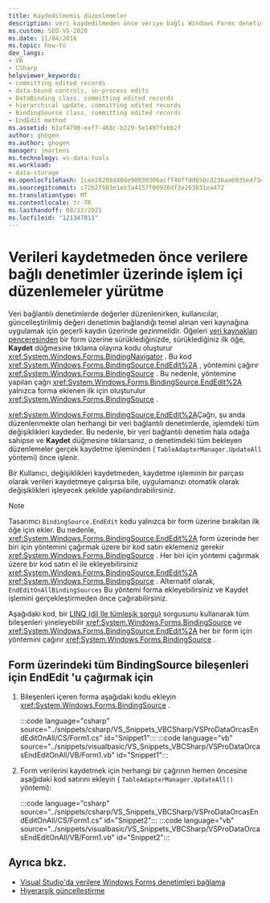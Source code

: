 ```yaml
---
title: Kaydedilmemiş düzenlemeler
description: veri kaydedilmeden önce veriye bağlı Windows Forms denetimlerinde işlem içi düzenlemeleri yürütün. Form üzerindeki tüm BindingSource bileşenleri için EndEdit 'u çağırın.
ms.custom: SEO-VS-2020
ms.date: 11/04/2016
ms.topic: how-to
dev_langs:
- VB
- CSharp
helpviewer_keywords:
- committing edited records
- data-bound controls, in-process edits
- DataBinding class, committing edited records
- hierarchical update, committing edited records
- BindingSource class, committing edited records
- EndEdit method
ms.assetid: 61af4798-eef7-468c-b229-5e1497febb2f
author: ghogen
ms.author: ghogen
manager: jmartens
ms.technology: vs-data-tools
ms.workload:
- data-storage
ms.openlocfilehash: 1cee28208d40de90039306acff40ffdd650cd236aa6935e473e8389efa232302
ms.sourcegitcommit: c72b2f603e1eb3a4157f00926df2e263831ea472
ms.translationtype: MT
ms.contentlocale: tr-TR
ms.lasthandoff: 08/12/2021
ms.locfileid: "121347811"
---
```

# <a name="commit-in-process-edits-on-data-bound-controls-before-saving-data"></a>Verileri kaydetmeden önce verilere bağlı denetimler üzerinde işlem içi düzenlemeler yürütme

Veri bağlantılı denetimlerde değerler düzenlenirken, kullanıcılar, güncelleştirilmiş değeri denetimin bağlandığı temel alınan veri kaynağına uygulamak için geçerli kaydın üzerinde gezinmelidir. Öğeleri [veri kaynakları penceresinden](add-new-data-sources.md) bir form üzerine sürüklediğinizde, sürüklediğiniz ilk öğe, **Kaydet** düğmesine tıklama olayına kodu oluşturur <xref:System.Windows.Forms.BindingNavigator> . Bu kod <xref:System.Windows.Forms.BindingSource.EndEdit%2A> , yöntemini çağırır <xref:System.Windows.Forms.BindingSource> . Bu nedenle, yöntemine yapılan çağrı <xref:System.Windows.Forms.BindingSource.EndEdit%2A> yalnızca forma eklenen ilk için oluşturulur <xref:System.Windows.Forms.BindingSource> .

<xref:System.Windows.Forms.BindingSource.EndEdit%2A>Çağrı, şu anda düzenlenmekte olan herhangi bir veri bağlantılı denetimlerde, işlemdeki tüm değişiklikleri kaydeder. Bu nedenle, bir veri bağlantılı denetim hala odağa sahipse ve **Kaydet** düğmesine tıklarsanız, o denetimdeki tüm bekleyen düzenlemeler gerçek kaydetme işleminden ( `TableAdapterManager.UpdateAll` yöntemi) önce işlenir.

Bir Kullanıcı, değişiklikleri kaydetmeden, kaydetme işleminin bir parçası olarak verileri kaydetmeye çalışırsa bile, uygulamanızı otomatik olarak değişiklikleri işleyecek şekilde yapılandırabilirsiniz.

> [!NOTE]
> Tasarımcı `BindingSource.EndEdit` kodu yalnızca bir form üzerine bırakılan ilk öğe için ekler. Bu nedenle, <xref:System.Windows.Forms.BindingSource.EndEdit%2A> form üzerinde her biri için yöntemini çağırmak üzere bir kod satırı eklemeniz gerekir <xref:System.Windows.Forms.BindingSource> . Her biri için yöntemi çağırmak üzere bir kod satırı el ile ekleyebilirsiniz <xref:System.Windows.Forms.BindingSource.EndEdit%2A> <xref:System.Windows.Forms.BindingSource> . Alternatif olarak, `EndEditOnAllBindingSources` Bu yöntemi forma ekleyebilirsiniz ve Kaydet işlemini gerçekleştirmeden önce çağırabilirsiniz.

Aşağıdaki kod, bir [LINQ (dil Ile tümleşik sorgu)](/dotnet/csharp/linq/) sorgusunu kullanarak tüm bileşenleri yineleyebilir <xref:System.Windows.Forms.BindingSource> ve <xref:System.Windows.Forms.BindingSource.EndEdit%2A> her bir form için yöntemini çağırır <xref:System.Windows.Forms.BindingSource> .

## <a name="to-call-endedit-for-all-bindingsource-components-on-a-form"></a>Form üzerindeki tüm BindingSource bileşenleri için EndEdit 'u çağırmak için

1. Bileşenleri içeren forma aşağıdaki kodu ekleyin <xref:System.Windows.Forms.BindingSource> .

     :::code language="csharp" source="../snippets/csharp/VS_Snippets_VBCSharp/VSProDataOrcasEndEditOnAll/CS/Form1.cs" id="Snippet1":::
     :::code language="vb" source="../snippets/visualbasic/VS_Snippets_VBCSharp/VSProDataOrcasEndEditOnAll/VB/Form1.vb" id="Snippet1":::

2. Form verilerini kaydetmek için herhangi bir çağrının hemen öncesine aşağıdaki kod satırını ekleyin ( `TableAdapterManager.UpdateAll()` yöntemi):

     :::code language="csharp" source="../snippets/csharp/VS_Snippets_VBCSharp/VSProDataOrcasEndEditOnAll/CS/Form1.cs" id="Snippet2":::
     :::code language="vb" source="../snippets/visualbasic/VS_Snippets_VBCSharp/VSProDataOrcasEndEditOnAll/VB/Form1.vb" id="Snippet2":::

## <a name="see-also"></a>Ayrıca bkz.

- [Visual Studio'da verilere Windows Forms denetimleri bağlama](../data-tools/bind-windows-forms-controls-to-data-in-visual-studio.md)
- [Hiyerarşik güncelleştirme](../data-tools/hierarchical-update.md)
